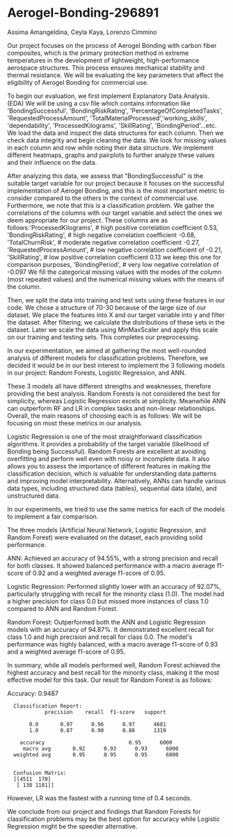 # Aerogel-Bonding-296891
Assima Amangeldina, Ceyla Kaya, Lorenzo Cimmino


Our project focuses on the process of Aerogel Bonding with carbon fiber composites, which is the primary protection method in extreme temperatures in the development of lightweight, high-performance aerospace structures. This process ensures mechanical stability and thermal resistance. We will be evaluating the key parameters that affect the eligibility of Aerogel Bonding for commercial use. 


To begin our evaluation, we first implement Explanatory Data Analysis. (EDA)
We will be using a csv file which contains information like 'BondingSuccessful', 'BondingRiskRating', 'PercentageOfCompletedTasks', 'RequestedProcessAmount', 'TotalMaterialProcessed','working_skills', 'dependability', 'ProcessedKilograms', 'SkillRating', 'BondingPeriod'...etc. 
We load the data and inspect the data structures for each column. Then we check data integrity and begin cleaning the data. We look for missing values in each column and row while noting their data structure. We implement different heatmaps, graphs and pairplots to further analyze these values and their influence on the data. 

After analyzing this data, we assess that "BondingSuccessful" is the suitable target variable for our project because it focuses on the successful implementation of Aerogel Bonding, and this is the most important metric to consider compared to the others in the context of commercial use. Furthermore, we note that this is a classification problem. We gather the correlations of the columns with our target variable and select the ones we deem appropriate for our project. These columns are as follows:'ProcessedKilograms', # high positive correlation coefficient 0.53, 'BondingRiskRating', # high negative correlation coefficient -0.68, 'TotalChurnRisk', # moderate negative correlation coefficient -0.27, 'RequestedProcessAmount', # low negative correlation coefficient of -0.21, 'SkillRating', # low positive correlation coefficient 0.13 we keep this one for comparison purposes, 'BondingPeriod', # very low negative correlation of -0.097 We fill the categorical missing values with the modes of the column (most repeated values) and the numerical missing values with the means of the column. 

Then, we split the data into training and test sets using these features in our code. We chose a structure of 70-30 because of the large size of our dataset. We place the features into X and our target variable into y and filter the dataset. After filtering, we calculate the distributions of these sets in the dataset. Later we scale the data using MinMaxScaler and apply this scale on our training and testing sets. This completes our preprocessing. 

In our experimentation, we aimed at gathering the most well-rounded analysis of different models for classification problems. Therefore, we decided it would be in our best interest to implement the 3 following models in our project: Random Forests, Logistic Regression, and ANN. 

These 3 models all have different strengths and weaknesses, therefore providing the best analysis. Random Forests is not considered the best for simplicity, whereas Logistic Regression excels at simplicity. Meanwhile ANN can outperform RF and LR in complex tasks and non-linear relationships. Overall, the main reasons of choosing each is as follows:  We will be focusing on most these metrics in our analysis. 

Logistic Regression is one of the most straightforward classification algorithms. It provides a probability of the target variable (likelihood of Bonding being Successful). Random Forests are excellent at avoiding overfitting and perform well even with noisy or incomplete data. It also allows you to assess the importance of different features in making the classification decision, which is valuable for understanding data patterns and improving model interpretability. Alternatively, ANNs can handle various data types, including structured data (tables), sequential data (date), and unstructured data.

In our experiments, we tried to use the same metrics for each of the models to implement a fair comparison. 

The three models (Artificial Neural Network, Logistic Regression, and Random Forest) were evaluated on the dataset, each providing solid performance.

ANN: Achieved an accuracy of 94.55%, with a strong precision and recall for both classes. It showed balanced performance with a macro average f1-score of 0.92 and a weighted average f1-score of 0.95.

Logistic Regression: Performed slightly lower with an accuracy of 92.07%, particularly struggling with recall for the minority class (1.0). The model had a higher precision for class 0.0 but missed more instances of class 1.0 compared to ANN and Random Forest.

Random Forest: Outperformed both the ANN and Logistic Regression models with an accuracy of 94.87%. It demonstrated excellent recall for class 1.0 and high precision and recall for class 0.0. The model's performance was highly balanced, with a macro average f1-score of 0.93 and a weighted average f1-score of 0.95.

In summary, while all models performed well, Random Forest achieved the highest accuracy and best recall for the minority class, making it the most effective model for this task.
Our result for Random Forest is as follows: 

Accuracy: 0.9487

      Classification Report:
                precision    recall  f1-score   support

           0.0       0.97      0.96      0.97      4681
           1.0       0.87      0.90      0.88      1319

        accuracy                           0.95      6000
         macro avg       0.92      0.93      0.93      6000
      weighted avg       0.95      0.95      0.95      6000


      Confusion Matrix:
      [[4511  170]
       [ 138 1181]]

However, LR was the fastest with a running time of 0.4 seconds. 

We conclude from our project and findings that Random Forests for classification problems may be the best option for accuracy while Logistic Regression might be the speedier alternative. 
